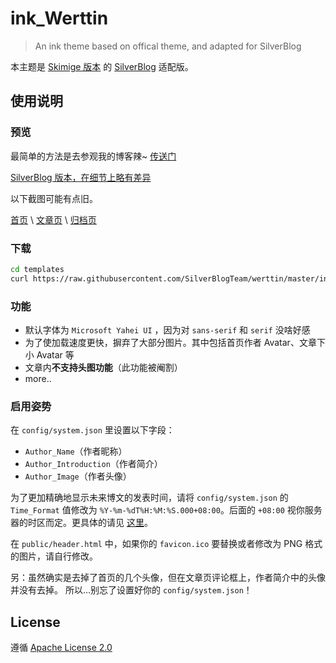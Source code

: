 # ink_Werttin

> An ink theme based on offical theme, and adapted for SilverBlog

本主题是 [Skimige 版本](https://github.com/Skimige/ink_Werttin) 的 [SilverBlog](https://github.com/SilverBlogTeam/SilverBlog) 适配版。
## 使用说明

### 预览

最简单的方法是去参观我的博客辣~ [传送门](http://ikevin.in)

[SilverBlog 版本，在细节上略有差异](https://www.tcdw.net/)

以下截图可能有点旧。

[首页](https://cloud.githubusercontent.com/assets/9017470/10266999/daf3a772-6ab1-11e5-9449-5bcc47eabbc7.gif) \ [文章页](https://cloud.githubusercontent.com/assets/9017470/10267001/06981ca0-6ab2-11e5-9f6e-ad007b3e66b6.gif) \ [归档页](https://cloud.githubusercontent.com/assets/9017470/10267003/26286408-6ab2-11e5-97b4-1cf25b14a98a.gif)

### 下载

```bash
cd templates
curl https://raw.githubusercontent.com/SilverBlogTeam/werttin/master/install.sh | bash
```

### 功能

* 默认字体为 `Microsoft Yahei UI` ，因为对 `sans-serif` 和 `serif` 没啥好感
* 为了使加载速度更快，摒弃了大部分图片。其中包括首页作者 Avatar、文章下小 Avatar 等
* 文章内**不支持头图功能**（此功能被阉割）
* more..

### 启用姿势

在 `config/system.json` 里设置以下字段：

* `Author_Name`（作者昵称）
* `Author_Introduction`（作者简介）
* `Author_Image`（作者头像）

为了更加精确地显示未来博文的发表时间，请将 `config/system.json` 的 `Time_Format` 值修改为 `%Y-%m-%dT%H:%M:%S.000+08:00`。后面的 `+08:00` 视你服务器的时区而定。更具体的请见 [这里](https://zh.wikipedia.org/wiki/ISO_8601)。

在 `public/header.html` 中，如果你的 `favicon.ico` 要替换或者修改为 PNG 格式的图片，请自行修改。

另：虽然确实是去掉了首页的几个头像，但在文章页评论框上，作者简介中的头像并没有去掉。
所以…别忘了设置好你的 `config/system.json`！

## License

遵循 [Apache License 2.0](https://github.com/Skimige/ink_Werttin/blob/master/LICENSE)
